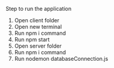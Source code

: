 Step to run the application
1. Open client folder 
2. Open new terminal
3. Run npm i command
4. Run npm start
5. Open server folder
6. Run npm i command
7. Run nodemon databaseConnection.js
